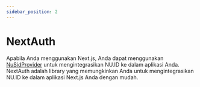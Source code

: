 ```yaml
---
sidebar_position: 2
---
```


# NextAuth

Apabila Anda menggunakan Next.js, Anda dapat menggunakan [NuSidProvider](https://github.com/anvie/nu-id-client-auth-example/blob/main/src/auth_providers/NuSid.ts) untuk mengintegrasikan NU.ID ke dalam aplikasi Anda. NextAuth adalah library yang memungkinkan Anda untuk mengintegrasikan NU.ID ke dalam aplikasi Next.js Anda dengan mudah.

